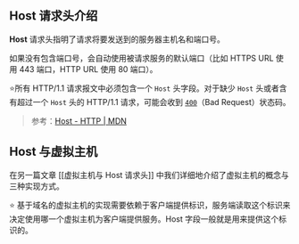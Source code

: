 
## Host 请求头介绍

**Host** 请求头指明了请求将要发送到的服务器主机名和端口号。

如果没有包含端口号，会自动使用被请求服务的默认端口（比如 HTTPS URL 使用 443 端口，HTTP URL 使用 80 端口）。

⭐所有 HTTP/1.1 请求报文中必须包含一个 `Host` 头字段。对于缺少 `Host` 头或者含有超过一个 `Host` 头的 HTTP/1.1 请求，可能会收到 [`400`](https://developer.mozilla.org/zh-CN/docs/Web/HTTP/Status/400)（Bad Request）状态码。

> 参考：[Host - HTTP | MDN](https://developer.mozilla.org/zh-CN/docs/Web/HTTP/Headers/Host)

## Host 与虚拟主机

在另一篇文章 [[虚拟主机与 Host 请求头]] 中我们详细地介绍了虚拟主机的概念与三种实现方式。

⭐ 基于域名的虚拟主机的实现需要依赖于客户端提供标识，服务端读取这个标识来决定使用哪一个虚拟主机为客户端提供服务。Host 字段一般就是用来提供这个标识的。